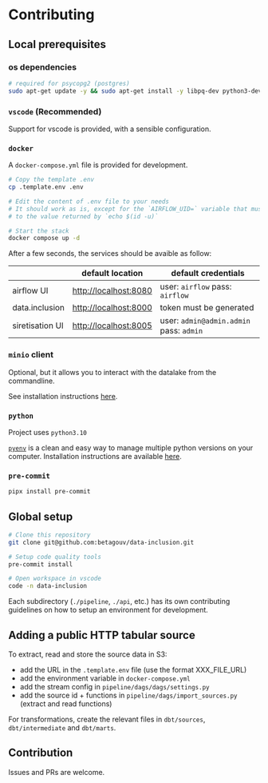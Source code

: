 # Contributing

## Local prerequisites

### os dependencies

```bash
# required for psycopg2 (postgres)
sudo apt-get update -y && sudo apt-get install -y libpq-dev python3-dev
```

### `vscode` (Recommended)

Support for vscode is provided, with a sensible configuration.

### `docker`

A `docker-compose.yml` file is provided for development.

```bash
# Copy the template .env
cp .template.env .env

# Edit the content of .env file to your needs
# It should work as is, except for the `AIRFLOW_UID=` variable that must be set
# to the value returned by `echo $(id -u)`

# Start the stack
docker compose up -d
```

After a few seconds, the services should be avaible as follow:

|                 | default location                                           | default credentials                     |
| --------------- | ---------------------------------------------------------- | --------------------------------------- |
| airflow UI      | [http://localhost:8080](http://localhost:8080)             | user: `airflow` pass: `airflow`         |
| data.inclusion  | [http://localhost:8000](http://localhost:8000/api/v0/docs) | token must be generated                 |
| siretisation UI | [http://localhost:8005](http://localhost:8005/admin)       | user: `admin@admin.admin` pass: `admin` |

### `minio` client

Optional, but it allows you to interact with the datalake from the commandline.

See installation instructions [here](https://min.io/docs/minio/linux/reference/minio-mc.html).

### `python`

Project uses `python3.10`

[`pyenv`](https://github.com/pyenv/pyenv) is a clean and easy way to manage multiple python versions on your computer. Installation instructions are available [here](https://github.com/pyenv/pyenv-installer).

### `pre-commit`

```bash
pipx install pre-commit
```

## Global setup

```bash
# Clone this repository
git clone git@github.com:betagouv/data-inclusion.git

# Setup code quality tools
pre-commit install

# Open workspace in vscode
code -n data-inclusion
```

Each subdirectory (`./pipeline`, `./api`, etc.) has its own contributing guidelines on how to setup an environment for development.

## Adding a public HTTP tabular source

To extract, read and store the source data in S3:

- add the URL in the `.template.env` file (use the format XXX_FILE_URL)
- add the environment variable in `docker-compose.yml`
- add the stream config in `pipeline/dags/dags/settings.py`
- add the source id + functions in `pipeline/dags/import_sources.py` (extract and read functions)

For transformations, create the relevant files in `dbt/sources`, `dbt/intermediate` and `dbt/marts`.

## Contribution

Issues and PRs are welcome.